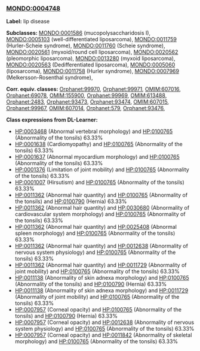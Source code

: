 
### [MONDO:0004748](http://purl.obolibrary.org/obo/MONDO_0004748)
**Label:** lip disease

**Subclasses:** [MONDO:0001586](http://purl.obolibrary.org/obo/MONDO_0001586) (mucopolysaccharidosis I), [MONDO:0005103](http://purl.obolibrary.org/obo/MONDO_0005103) (well-differentiated liposarcoma), [MONDO:0011759](http://purl.obolibrary.org/obo/MONDO_0011759) (Hurler-Scheie syndrome), [MONDO:0011760](http://purl.obolibrary.org/obo/MONDO_0011760) (Scheie syndrome), [MONDO:0020561](http://purl.obolibrary.org/obo/MONDO_0020561) (myxoid/round cell liposarcoma), [MONDO:0020562](http://purl.obolibrary.org/obo/MONDO_0020562) (pleomorphic liposarcoma), [MONDO:0013280](http://purl.obolibrary.org/obo/MONDO_0013280) (myxoid liposarcoma), [MONDO:0020563](http://purl.obolibrary.org/obo/MONDO_0020563) (Dedifferentiated liposarcoma), [MONDO:0005060](http://purl.obolibrary.org/obo/MONDO_0005060) (liposarcoma), [MONDO:0011758](http://purl.obolibrary.org/obo/MONDO_0011758) (Hurler syndrome), [MONDO:0007969](http://purl.obolibrary.org/obo/MONDO_0007969) (Melkersson-Rosenthal syndrome), 

**Corr. equiv. classes:** [Orphanet:99970](http://www.orpha.net/ORDO/Orphanet_99970), [Orphanet:99971](http://www.orpha.net/ORDO/Orphanet_99971), [OMIM:607016](http://purl.obolibrary.org/obo/OMIM_607016), [Orphanet:69078](http://www.orpha.net/ORDO/Orphanet_69078), [OMIM:155900](http://purl.obolibrary.org/obo/OMIM_155900), [Orphanet:99969](http://www.orpha.net/ORDO/Orphanet_99969), [OMIM:613488](http://purl.obolibrary.org/obo/OMIM_613488), [Orphanet:2483](http://www.orpha.net/ORDO/Orphanet_2483), [Orphanet:93473](http://www.orpha.net/ORDO/Orphanet_93473), [Orphanet:93474](http://www.orpha.net/ORDO/Orphanet_93474), [OMIM:607015](http://purl.obolibrary.org/obo/OMIM_607015), [Orphanet:99967](http://www.orpha.net/ORDO/Orphanet_99967), [OMIM:607014](http://purl.obolibrary.org/obo/OMIM_607014), [Orphanet:579](http://www.orpha.net/ORDO/Orphanet_579), [Orphanet:93476](http://www.orpha.net/ORDO/Orphanet_93476), 

**Class expressions from DL-Learner:**

- [HP:0003468](http://purl.obolibrary.org/obo/HP_0003468) (Abnormal vertebral morphology) and [HP:0100765](http://purl.obolibrary.org/obo/HP_0100765) (Abnormality of the tonsils) 63.33%
- [HP:0001638](http://purl.obolibrary.org/obo/HP_0001638) (Cardiomyopathy) and [HP:0100765](http://purl.obolibrary.org/obo/HP_0100765) (Abnormality of the tonsils) 63.33%
- [HP:0001637](http://purl.obolibrary.org/obo/HP_0001637) (Abnormal myocardium morphology) and [HP:0100765](http://purl.obolibrary.org/obo/HP_0100765) (Abnormality of the tonsils) 63.33%
- [HP:0001376](http://purl.obolibrary.org/obo/HP_0001376) (Limitation of joint mobility) and [HP:0100765](http://purl.obolibrary.org/obo/HP_0100765) (Abnormality of the tonsils) 63.33%
- [HP:0001007](http://purl.obolibrary.org/obo/HP_0001007) (Hirsutism) and [HP:0100765](http://purl.obolibrary.org/obo/HP_0100765) (Abnormality of the tonsils) 63.33%
- [HP:0011362](http://purl.obolibrary.org/obo/HP_0011362) (Abnormal hair quantity) and [HP:0100765](http://purl.obolibrary.org/obo/HP_0100765) (Abnormality of the tonsils) and [HP:0100790](http://purl.obolibrary.org/obo/HP_0100790) (Hernia) 63.33%
- [HP:0011362](http://purl.obolibrary.org/obo/HP_0011362) (Abnormal hair quantity) and [HP:0030680](http://purl.obolibrary.org/obo/HP_0030680) (Abnormality of cardiovascular system morphology) and [HP:0100765](http://purl.obolibrary.org/obo/HP_0100765) (Abnormality of the tonsils) 63.33%
- [HP:0011362](http://purl.obolibrary.org/obo/HP_0011362) (Abnormal hair quantity) and [HP:0025408](http://purl.obolibrary.org/obo/HP_0025408) (Abnormal spleen morphology) and [HP:0100765](http://purl.obolibrary.org/obo/HP_0100765) (Abnormality of the tonsils) 63.33%
- [HP:0011362](http://purl.obolibrary.org/obo/HP_0011362) (Abnormal hair quantity) and [HP:0012638](http://purl.obolibrary.org/obo/HP_0012638) (Abnormality of nervous system physiology) and [HP:0100765](http://purl.obolibrary.org/obo/HP_0100765) (Abnormality of the tonsils) 63.33%
- [HP:0011362](http://purl.obolibrary.org/obo/HP_0011362) (Abnormal hair quantity) and [HP:0011729](http://purl.obolibrary.org/obo/HP_0011729) (Abnormality of joint mobility) and [HP:0100765](http://purl.obolibrary.org/obo/HP_0100765) (Abnormality of the tonsils) 63.33%
- [HP:0011138](http://purl.obolibrary.org/obo/HP_0011138) (Abnormality of skin adnexa morphology) and [HP:0100765](http://purl.obolibrary.org/obo/HP_0100765) (Abnormality of the tonsils) and [HP:0100790](http://purl.obolibrary.org/obo/HP_0100790) (Hernia) 63.33%
- [HP:0011138](http://purl.obolibrary.org/obo/HP_0011138) (Abnormality of skin adnexa morphology) and [HP:0011729](http://purl.obolibrary.org/obo/HP_0011729) (Abnormality of joint mobility) and [HP:0100765](http://purl.obolibrary.org/obo/HP_0100765) (Abnormality of the tonsils) 63.33%
- [HP:0007957](http://purl.obolibrary.org/obo/HP_0007957) (Corneal opacity) and [HP:0100765](http://purl.obolibrary.org/obo/HP_0100765) (Abnormality of the tonsils) and [HP:0100790](http://purl.obolibrary.org/obo/HP_0100790) (Hernia) 63.33%
- [HP:0007957](http://purl.obolibrary.org/obo/HP_0007957) (Corneal opacity) and [HP:0012638](http://purl.obolibrary.org/obo/HP_0012638) (Abnormality of nervous system physiology) and [HP:0100765](http://purl.obolibrary.org/obo/HP_0100765) (Abnormality of the tonsils) 63.33%
- [HP:0007957](http://purl.obolibrary.org/obo/HP_0007957) (Corneal opacity) and [HP:0011842](http://purl.obolibrary.org/obo/HP_0011842) (Abnormality of skeletal morphology) and [HP:0100765](http://purl.obolibrary.org/obo/HP_0100765) (Abnormality of the tonsils) 63.33%


